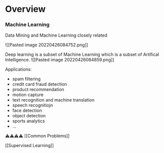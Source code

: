 # Overview
### Machine Learning

Data Mining and Machine Learning closely related

![[Pasted image 20220426084752.png]]

Deep learning is a subset of Machine Learning which is a subset of Artifical Intelligence.
![[Pasted image 20220426084859.png]]

Applications:
- spam filtering
- credit card fraud detection
- product recommendation
- motion capture
- text recognition and machine translation
- speech recognitiojn
- face detection
- object detection
- sports analytics
- ...

⚠️⚠️⚠️⚠️
[[Common Problems]]



[[Supervised Learning]]


